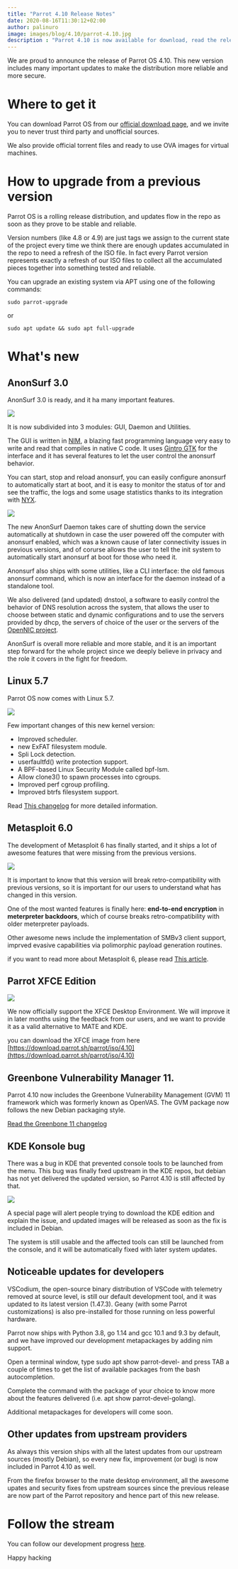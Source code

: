 ```yaml
---
title: "Parrot 4.10 Release Notes"
date: 2020-08-16T11:30:12+02:00
author: palinuro
image: images/blog/4.10/parrot-4.10.jpg
description : "Parrot 4.10 is now available for download, read the release notes"
---
```


We are proud to announce the release of Parrot OS 4.10.
This new version includes many important updates to make the distribution more reliable and more secure.

# Where to get it

You can download Parrot OS from our [official download page](https://parrotsec.org/download), and we invite you to never trust third party and unofficial sources.

We also provide official torrent files and ready to use OVA images for virtual machines.

# How to upgrade from a previous version

Parrot OS is a rolling release distribution, and updates flow in the repo as soon as they prove to be stable and reliable.

Version numbers (like 4.8 or 4.9) are just tags we assign to the current state of the project every time we think there are enough updates accumulated in the repo to need a refresh of the ISO file. In fact every Parrot version represents exactly a refresh of our ISO files to collect all the accumulated pieces together into something tested and reliable.

You can upgrade an existing system via APT using one of the following commands:

`sudo parrot-upgrade`

or

`sudo apt update && sudo apt full-upgrade`

# What's new

## AnonSurf 3.0

AnonSurf 3.0 is ready, and it ha many important features.

![](../../images/blog/4.10/anonsurf-3.0.jpg)

It is now subdivided into 3 modules: GUI, Daemon and Utilities.

The GUI is written in [NIM](https://nim-lang.org), a blazing fast programming language very easy to write and read that compiles in native C code.
It uses [Gintro GTK](https://nest.parrotsec.org/packages/debian/gintro) for the interface and it has several features to let the user control the anonsurf behavior.

You can start, stop and reload anonsurf, you can easily configure anonsurf to automatically start at boot, and it is easy to monitor the status of tor and see the traffic, the logs and some usage statistics thanks to its integration with [NYX](https://nyx.torproject.org/).

![](../../images/blog/4.10/anonsurf-screenshot.jpg)

The new AnonSurf Daemon takes care of shutting down the service automatically at shutdown in case the user powered off the computer with anonsurf enabled, which was a known cause of later connectivity issues in previous versions, and of corurse allows the user to tell the init system to automatically start anonsurf at boot for those who need it.

Anonsurf also ships with some utilities, like a CLI interface: the old famous anonsurf command, which is now an interface for the daemon instead of a standalone tool.

We also delivered (and updated) dnstool, a software to easily control the behavior of DNS resolution across the system, that allows the user to choose between static and dynamic configurations and to use the servers provided by dhcp, the servers of choice of the user or the servers of the [OpenNIC project](https://www.opennic.org).

AnonSurf is overall more reliable and more stable, and it is an important step forward for the whole project since we deeply believe in privacy and the role it covers in the fight for freedom.

## Linux 5.7

Parrot OS now comes with Linux 5.7.

![](../../images/blog/4.10/linux-5.7.jpg)

Few important changes of this new kernel version:

* Improved scheduler.
* new ExFAT filesystem module.
* Spli Lock detection.
* userfaultfd() write protection support.
* A BPF-based Linux Security Module called bpf-lsm.
* Allow clone3() to spawn processes into cgroups.
* Improved perf cgroup profiling.
* Improved btrfs filesystem support.

Read [This changelog](https://kernelnewbies.org/Linux_5.7) for more detailed information.

## Metasploit 6.0

The development of Metasploit 6 has finally started, and it ships a lot of awesome features that were missing from the previous versions.

![](../../images/blog/4.10/metasploit.jpg)

It is important to know that this version will break retro-compatibility with previous versions, so it is important for our users to understand what has changed in this version.

One of the most wanted features is finally here: **end-to-end encryption** in **meterpreter backdoors**, which of course breaks retro-compatibility with older meterpreter payloads.

Other awesome news include the implementation of SMBv3 client support, imprved evasive capabilities via polimorphic payload generation routines.

if you want to read more about Metasploit 6, please read [This article](https://blog.rapid7.com/2020/08/06/metasploit-6-now-under-active-development/).

## Parrot XFCE Edition

![](../../images/blog/4.10/xfce.jpg)

We now officially support the XFCE Desktop Environment. We will improve it in later months using the feedback from our users, and we want to provide it as a valid alternative to MATE and KDE.

you can download the XFCE image from here [https://download.parrot.sh/parrot/iso/4.10](https://download.parrot.sh/parrot/iso/4.10)

## Greenbone Vulnerability Manager 11.

Parrot 4.10 now includes the Greenbone Vulnerability Management (GVM) 11 framework which was formerly known as OpenVAS.
The GVM package now follows the new Debian packaging style.

[Read the Greenbone 11 changelog](https://community.greenbone.net/t/gvm-11-release/3676)

## KDE Konsole bug

There was a bug in KDE that prevented console tools to be launched from the menu. This bug was finally fxed upstream in the KDE repos, but debian has not yet delivered the updated version, so Parrot 4.10 is still affected by that.

![](../../images/blog/4.10/kde-bug.jpg)

A special page will alert people trying to download the KDE edition and explain the issue, and updated images will be released as soon as the fix is included in Debian.

The system is still usable and the affected tools can still be launched from the console, and it will be automatically fixed with later system updates.

## Noticeable updates for developers

VSCodium, the open-source binary distribution of VSCode with telemetry removed at source level, is still our default development tool, and it was updated to its latest version (1.47.3). Geany (with some Parrot customizations) is also pre-installed for those running on less powerful hardware.

Parrot now ships with Python 3.8, go 1.14 and gcc 10.1 and 9.3 by default, and we have improved our development metapackages by adding nim support.

Open a terminal window, type sudo apt show parrot-devel- and press TAB a couple of times to get the list of available packages from the bash autocompletion.

Complete the command with the package of your choice to know more about the features delivered (i.e. apt show parrot-devel-golang).

Additional metapackages for developers will come soon.



## Other updates from upstream providers

As always this version ships with all the latest updates from our upstream sources (mostly Debian), so every new fix, improvement (or bug) is now included in Parrot 4.10 as well.

From the firefox browser to the mate desktop environment, all the awesome upates and security fixes from upstream sources since the previous release are now part of the Parrot repository and hence part of this new release.


# Follow the stream


You can follow our development progress [here](https://nest.parrotsec.org/org/parrot/-/blob/master/README.md).






Happy hacking
